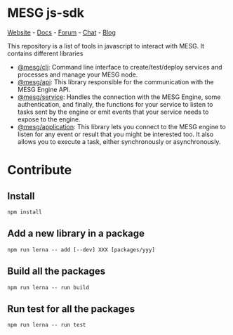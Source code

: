 # MESG js-sdk

[Website](https://mesg.com/) - [Docs](https://docs.mesg.com/) - [Forum](https://forum.mesg.com/) - [Chat](https://discordapp.com/invite/SaZ5HcE) - [Blog](https://blog.mesg.com)

This repository is a list of tools in javascript to interact with MESG. It contains different libraries

- [@mesg/cli](./packages/cli/README.md): Command line interface to create/test/deploy services and processes and manage your MESG node.
- [@mesg/api](./packages/api/README.md): This library responsible for the communication with the MESG Engine API.
- [@mesg/service](./packages/service/README.md): Handles the connection with the MESG Engine, some authentication, and finally, the functions for your service to listen to tasks sent by the engine or emit events that your service needs to expose to the engine.
- [@mesg/application](./packages/application/README.md): This library lets you connect to the MESG engine to listen for any event or result that you might be interested too. It also allows you to execute a task, either synchronously or asynchronously.

# Contribute

## Install

```
npm install
```


## Add a new library in a package

```
npm run lerna -- add [--dev] XXX [packages/yyy]
```

## Build all the packages

```
npm run lerna -- run build
```

## Run test for all the packages

```
npm run lerna -- run test
```

